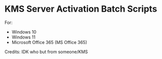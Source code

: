 KMS Server Activation Batch Scripts
==
For:
- Windows 10
- Windows 11
- Microsoft Office 365 (MS Office 365)

Credits: IDK who but from someone/KMS
